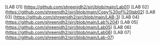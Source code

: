 [LAB O1] (https://github.com/shreenidh2/siri/blob/main/Lab01)
[LAB 02] (https://github.com/shreenidh2/siri/blob/main/Copy%20of%20lab02)
[LAB 03] (https://github.com/shreenidh2/siri/blob/main/LAB-3)
[LAB 04] (https://github.com/shreenidh2/siri/blob/main/Lab%204)
[LAB 05] (https://github.com/shreenidh2/siri/blob/main/Lab05)
[LAB 06] (https://github.com/shreenidh2/siri/blob/main/Lab06)
[LAB 07] (https://github.com/shreenidh2/siri/blob/main/Lab-07)




